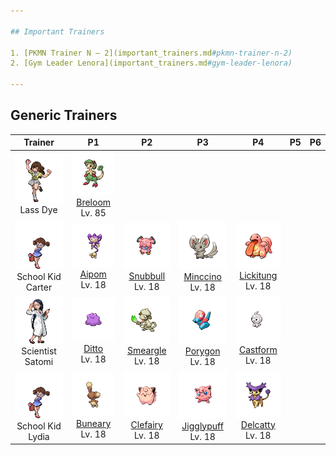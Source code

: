 ```yaml
---

## Important Trainers

1. [PKMN Trainer N – 2](important_trainers.md#pkmn-trainer-n-2)
2. [Gym Leader Lenora](important_trainers.md#gym-leader-lenora)

---
```


## Generic Trainers</h3>

| Trainer | P1 | P2 | P3 | P4 | P5 | P6 |
|:-------:|:--:|:--:|:--:|:--:|:--:|:--:|
| ![Lass Dye](../../assets/trainers/lass.png)<br>Lass Dye | ![Breloom](../../assets/sprites/breloom/front.png)<br>[Breloom](../../pokemon/breloom.md/)<br>Lv. 85 |
| ![School Kid Carter](../../assets/trainers/school_kid.png)<br>School Kid Carter | ![Aipom](../../assets/sprites/aipom/front.png)<br>[Aipom](../../pokemon/aipom.md/)<br>Lv. 18 | ![Snubbull](../../assets/sprites/snubbull/front.png)<br>[Snubbull](../../pokemon/snubbull.md/)<br>Lv. 18 | ![Minccino](../../assets/sprites/minccino/front.png)<br>[Minccino](../../pokemon/minccino.md/)<br>Lv. 18 | ![Lickitung](../../assets/sprites/lickitung/front.png)<br>[Lickitung](../../pokemon/lickitung.md/)<br>Lv. 18 |
| ![Scientist Satomi](../../assets/trainers/scientist.png)<br>Scientist Satomi | ![Ditto](../../assets/sprites/ditto/front.png)<br>[Ditto](../../pokemon/ditto.md/)<br>Lv. 18 | ![Smeargle](../../assets/sprites/smeargle/front.png)<br>[Smeargle](../../pokemon/smeargle.md/)<br>Lv. 18 | ![Porygon](../../assets/sprites/porygon/front.png)<br>[Porygon](../../pokemon/porygon.md/)<br>Lv. 18 | ![Castform](../../assets/sprites/castform/front.png)<br>[Castform](../../pokemon/castform.md/)<br>Lv. 18 |
| ![School Kid Lydia](../../assets/trainers/school_kid.png)<br>School Kid Lydia | ![Buneary](../../assets/sprites/buneary/front.png)<br>[Buneary](../../pokemon/buneary.md/)<br>Lv. 18 | ![Clefairy](../../assets/sprites/clefairy/front.png)<br>[Clefairy](../../pokemon/clefairy.md/)<br>Lv. 18 | ![Jigglypuff](../../assets/sprites/jigglypuff/front.png)<br>[Jigglypuff](../../pokemon/jigglypuff.md/)<br>Lv. 18 | ![Delcatty](../../assets/sprites/delcatty/front.png)<br>[Delcatty](../../pokemon/delcatty.md/)<br>Lv. 18 |

